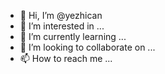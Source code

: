 - 👋 Hi, I’m @yezhican
- 👀 I’m interested in ...
- 🌱 I’m currently learning ...
- 💞️ I’m looking to collaborate on ...
- 📫 How to reach me ...

<!---
yezhican/yezhican is a ✨ special ✨ repository because its `README.md` (this file) appears on your GitHub profile.
You can click the Preview link to take a look at your changes.
--->
